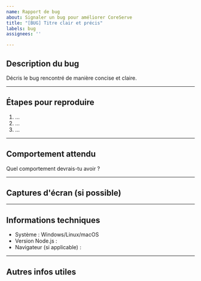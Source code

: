 ```yaml
---
name: Rapport de bug
about: Signaler un bug pour améliorer CoreServe
title: "[BUG] Titre clair et précis"
labels: bug
assignees: ''

---
```


## Description du bug

Décris le bug rencontré de manière concise et claire.

---

## Étapes pour reproduire

1. ...
2. ...
3. ...

---

## Comportement attendu

Quel comportement devrais-tu avoir ?

---

## Captures d'écran (si possible)

---

## Informations techniques

- Système : Windows/Linux/macOS
- Version Node.js :
- Navigateur (si applicable) :

---

## Autres infos utiles